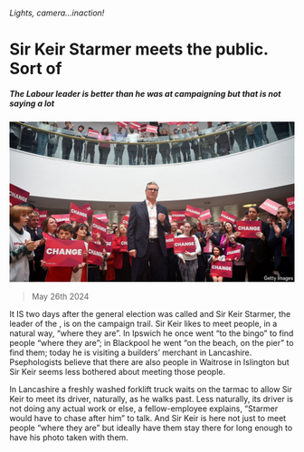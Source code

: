 ###### Lights, camera…inaction!

# Sir Keir Starmer meets the public. Sort of 

##### The Labour leader is better than he was at campaigning but that is not saying a lot 

![image](images/20240525_BRP513.jpg) 

> May 26th 2024 

It IS two days after the general election was called and Sir Keir Starmer, the leader of the , is on the campaign trail. Sir Keir likes to meet people, in a natural way, “where they are”. In Ipswich he once went “to the bingo” to find people “where they are”; in Blackpool he went “on the beach, on the pier” to find them; today he is visiting a builders’ merchant in Lancashire. Psephologists believe that there are also people in Waitrose in Islington but Sir Keir seems less bothered about meeting those people. 

In Lancashire a freshly washed forklift truck waits on the tarmac to allow Sir Keir to meet its driver, naturally, as he walks past. Less naturally, its driver is not doing any actual work or else, a fellow-employee explains, “Starmer would have to chase after him” to talk. And Sir Keir is here not just to meet people “where they are” but ideally have them stay there for long enough to have his photo taken with them.

